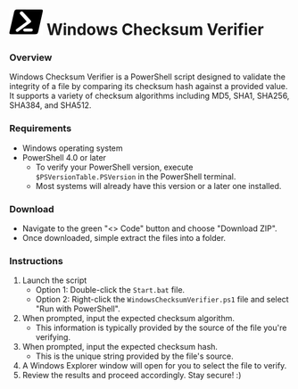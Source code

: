 # ![PowerShell Logo](PowerShell.svg) Windows Checksum Verifier

### Overview
Windows Checksum Verifier is a PowerShell script designed to validate the integrity of a file by comparing its checksum hash against a provided value. It supports a variety of checksum algorithms including MD5, SHA1, SHA256, SHA384, and SHA512.

### Requirements
- Windows operating system
- PowerShell 4.0 or later
    - To verify your PowerShell version, execute `$PSVersionTable.PSVersion` in the PowerShell terminal.
    - Most systems will already have this version or a later one installed.

### Download
- Navigate to the green "<> Code" button and choose "Download ZIP".
- Once downloaded, simple extract the files into a folder.

### Instructions
1. Launch the script
    - Option 1: Double-click the `Start.bat` file.
    - Option 2: Right-click the `WindowsChecksumVerifier.ps1` file and select "Run with PowerShell".
2. When prompted, input the expected checksum algorithm.
    - This information is typically provided by the source of the file you're verifying.
3. When prompted, input the expected checksum hash.
    - This is the unique string provided by the file's source.
4. A Windows Explorer window will open for you to select the file to verify.
5. Review the results and proceed accordingly. Stay secure! :)
